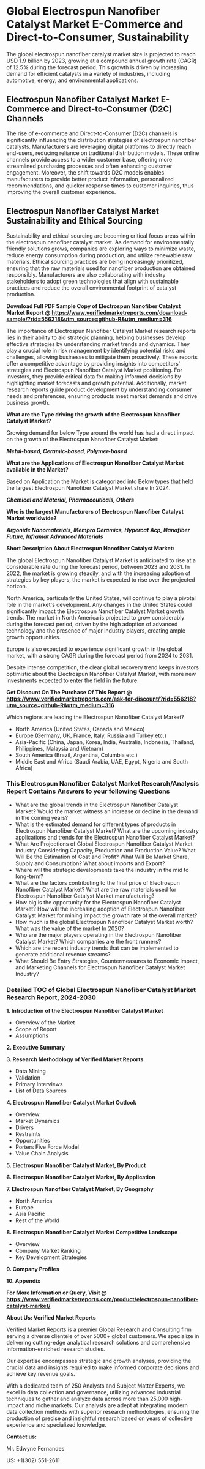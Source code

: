 <h1>Global Electrospun Nanofiber Catalyst Market E-Commerce and Direct-to-Consumer, Sustainability</h1><p class=""><p>The global electrospun nanofiber catalyst market size is projected to reach USD 1.9 billion by 2023, growing at a compound annual growth rate (CAGR) of 12.5% during the forecast period. This growth is driven by increasing demand for efficient catalysts in a variety of industries, including automotive, energy, and environmental applications.</p><h2>Electrospun Nanofiber Catalyst Market E-Commerce and Direct-to-Consumer (D2C) Channels</h2><p>The rise of e-commerce and Direct-to-Consumer (D2C) channels is significantly influencing the distribution strategies of electrospun nanofiber catalysts. Manufacturers are leveraging digital platforms to directly reach end-users, reducing reliance on traditional distribution models. These online channels provide access to a wider customer base, offering more streamlined purchasing processes and often enhancing customer engagement. Moreover, the shift towards D2C models enables manufacturers to provide better product information, personalized recommendations, and quicker response times to customer inquiries, thus improving the overall customer experience.</p><h2>Electrospun Nanofiber Catalyst Market Sustainability and Ethical Sourcing</h2><p>Sustainability and ethical sourcing are becoming critical focus areas within the electrospun nanofiber catalyst market. As demand for environmentally friendly solutions grows, companies are exploring ways to minimize waste, reduce energy consumption during production, and utilize renewable raw materials. Ethical sourcing practices are being increasingly prioritized, ensuring that the raw materials used for nanofiber production are obtained responsibly. Manufacturers are also collaborating with industry stakeholders to adopt green technologies that align with sustainable practices and reduce the overall environmental footprint of catalyst production.</p></p><p class=""><strong>Download Full PDF Sample Copy of Electrospun Nanofiber Catalyst Market Report @ <a href="https://www.verifiedmarketreports.com/download-sample/?rid=556218&utm_source=github-R&utm_medium=316" target="_blank">https://www.verifiedmarketreports.com/download-sample/?rid=556218&utm_source=github-R&utm_medium=316</a></strong></p><p>The importance of&nbsp;Electrospun Nanofiber Catalyst Market research reports lies in their ability to aid strategic planning, helping businesses develop effective strategies by understanding market trends and dynamics. They play a crucial role in risk management by identifying potential risks and challenges, allowing businesses to mitigate them proactively. These reports offer a competitive advantage by providing insights into competitors' strategies and Electrospun Nanofiber Catalyst Market positioning. For investors, they provide critical data for making informed decisions by highlighting market forecasts and growth potential. Additionally, market research reports guide product development by understanding consumer needs and preferences, ensuring products meet market demands and drive business growth.</p><p><strong>What are the&nbsp;Type driving the growth of the Electrospun Nanofiber Catalyst Market?</strong></p><p id="" class="">Growing demand for below Type around the world has had a direct impact on the growth of the Electrospun Nanofiber Catalyst Market:</p><p class=""><em><strong>Metal-based, Ceramic-based, Polymer-based</strong></em></p><p class=""><strong>What are the&nbsp;Applications&nbsp;of Electrospun Nanofiber Catalyst Market available in the Market?</strong></p><p id="" class="">Based on Application the Market is categorized into Below types that held the largest Electrospun Nanofiber Catalyst Market share In 2024.</p><p class=""><em><strong>Chemical and Material, Pharmaceuticals, Others</strong></em></p><p class=""><strong>Who is the largest Manufacturers of Electrospun Nanofiber Catalyst Market worldwide?</strong></p><p><em><strong>Argonide Nanomaterials, Mempro Ceramics, Hypercat Acp, Nanofiber Future, Inframat Advanced Materials</strong></em></p><p id="" class=""><strong>Short Description About Electrospun Nanofiber Catalyst Market:</strong></p><p>The global Electrospun Nanofiber Catalyst Market is anticipated to rise at a considerable rate during the forecast period, between 2023 and 2031. In 2022, the market is growing steadily, and with the increasing adoption of strategies by key players, the market is expected to rise over the projected horizon.</p><p>North America, particularly the United States, will continue to play a pivotal role in the market's development. Any changes in the United States could significantly impact the Electrospun Nanofiber Catalyst Market growth trends. The market in North America is projected to grow considerably during the forecast period, driven by the high adoption of advanced technology and the presence of major industry players, creating ample growth opportunities.</p><p>Europe is also expected to experience significant growth in the global market, with a strong CAGR during the forecast period from 2024 to 2031.</p><p>Despite intense competition, the clear global recovery trend keeps investors optimistic about the Electrospun Nanofiber Catalyst Market, with more new investments expected to enter the field in the future.</p><p id="" class=""><strong>Get Discount On The Purchase Of This Report @ <a href="https://www.verifiedmarketreports.com/ask-for-discount/?rid=556218?utm_source=github-R&utm_medium=316" target="_blank">https://www.verifiedmarketreports.com/ask-for-discount/?rid=556218?utm_source=github-R&utm_medium=316</a></strong></p><p class="">Which regions are leading the Electrospun Nanofiber Catalyst Market?</p><ul><li>North America (United States, Canada and Mexico)</li><li>Europe (Germany, UK, France, Italy, Russia and Turkey etc.)</li><li>Asia-Pacific (China, Japan, Korea, India, Australia, Indonesia, Thailand, Philippines, Malaysia and Vietnam)</li><li>South America (Brazil, Argentina, Columbia etc.)</li><li>Middle East and Africa (Saudi Arabia, UAE, Egypt, Nigeria and South Africa)</li></ul><h3 id="" class="">This Electrospun Nanofiber Catalyst Market Research/Analysis Report Contains Answers to your following Questions</h3><ul><li>What are the global trends in the Electrospun Nanofiber Catalyst Market? Would the market witness an increase or decline in the demand in the coming years?</li><li>What is the estimated demand for different types of products in Electrospun Nanofiber Catalyst Market? What are the upcoming industry applications and trends for the Electrospun Nanofiber Catalyst Market?</li><li>What Are Projections of Global Electrospun Nanofiber Catalyst Market Industry Considering Capacity, Production and Production Value? What Will Be the Estimation of Cost and Profit? What Will Be Market Share, Supply and Consumption? What about imports and Export?</li><li>Where will the strategic developments take the industry in the mid to long-term?</li><li>What are the factors contributing to the final price of Electrospun Nanofiber Catalyst Market? What are the raw materials used for Electrospun Nanofiber Catalyst Market manufacturing?</li><li>How big is the opportunity for the Electrospun Nanofiber Catalyst Market? How will the increasing adoption of Electrospun Nanofiber Catalyst Market for mining impact the growth rate of the overall market?</li><li>How much is the global Electrospun Nanofiber Catalyst Market worth? What was the value of the market In 2020?</li><li>Who are the major players operating in the Electrospun Nanofiber Catalyst Market? Which companies are the front runners?</li><li>Which are the recent industry trends that can be implemented to generate additional revenue streams?</li><li>What Should Be Entry Strategies, Countermeasures to Economic Impact, and Marketing Channels for Electrospun Nanofiber Catalyst Market Industry?</li></ul><h3 id="" class="">Detailed TOC of Global Electrospun Nanofiber Catalyst Market Research Report, 2024-2030</h3><p id="" class=""><strong>1. Introduction of the Electrospun Nanofiber Catalyst Market</strong></p><ul><li>Overview of the Market</li><li>Scope of Report</li><li>Assumptions</li></ul><p id="" class=""><strong>2. Executive Summary</strong></p><p id="" class=""><strong>3. Research Methodology of Verified Market Reports</strong></p><ul><li>Data Mining</li><li>Validation</li><li>Primary Interviews</li><li>List of Data Sources</li></ul><p id="" class=""><strong>4. Electrospun Nanofiber Catalyst Market Outlook</strong></p><ul><li>Overview</li><li>Market Dynamics</li><li>Drivers</li><li>Restraints</li><li>Opportunities</li><li>Porters Five Force Model</li><li>Value Chain Analysis</li></ul><p id="" class=""><strong>5. Electrospun Nanofiber Catalyst Market, By Product</strong></p><p id="" class=""><strong>6. Electrospun Nanofiber Catalyst Market, By Application</strong></p><p id="" class=""><strong>7. Electrospun Nanofiber Catalyst Market, By Geography</strong></p><ul><li>North America</li><li>Europe</li><li>Asia Pacific</li><li>Rest of the World</li></ul><p id="" class=""><strong>8. Electrospun Nanofiber Catalyst Market Competitive Landscape</strong></p><ul><li>Overview</li><li>Company Market Ranking</li><li>Key Development Strategies</li></ul><p id="" class=""><strong>9. Company Profiles</strong></p><p id="" class=""><strong>10. Appendix</strong></p><p id="" class=""><strong>For More Information or Query, Visit @ <a href="https://www.verifiedmarketreports.com/product/electrospun-nanofiber-catalyst-market/" target="_blank">https://www.verifiedmarketreports.com/product/electrospun-nanofiber-catalyst-market/</a></strong></p><p id="" class=""><strong>About Us: Verified Market Reports</strong></p><p id="" class="">Verified Market Reports is a premier Global Research and Consulting firm serving a diverse clientele of over 5000+ global customers. We specialize in delivering cutting-edge analytical research solutions and comprehensive information-enriched research studies.</p><p id="" class="">Our expertise encompasses strategic and growth analyses, providing the crucial data and insights required to make informed corporate decisions and achieve key revenue goals.</p><p id="" class="">With a dedicated team of 250 Analysts and Subject Matter Experts, we excel in data collection and governance, utilizing advanced industrial techniques to gather and analyze data across more than 25,000 high-impact and niche markets. Our analysts are adept at integrating modern data collection methods with superior research methodologies, ensuring the production of precise and insightful research based on years of collective experience and specialized knowledge.</p><p id="" class=""><strong>Contact us:</strong></p><p id="" class="">Mr. Edwyne Fernandes</p><p id="" class="">US: +1(302) 551-2611</p>